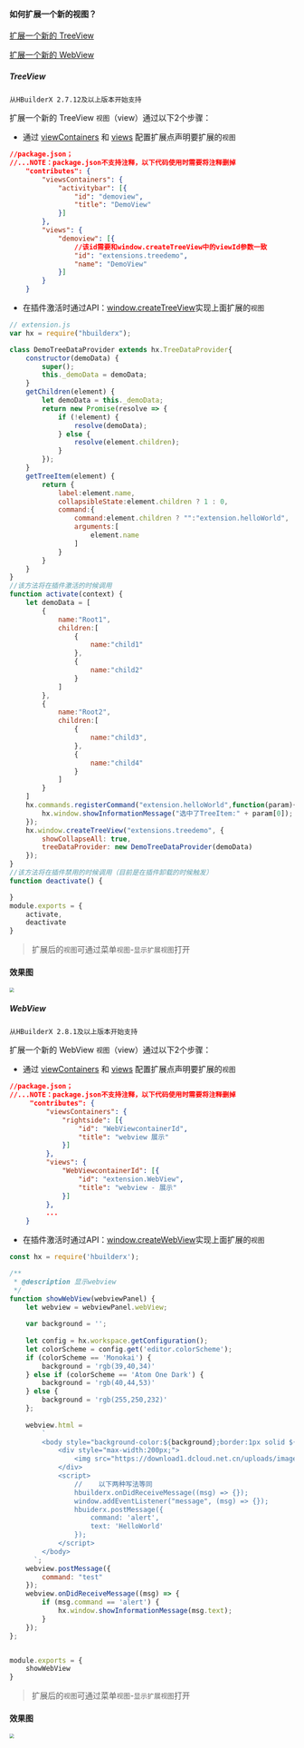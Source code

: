 #### 如何扩展一个新的视图？


 
[扩展一个新的 TreeView](#TreeView)

[扩展一个新的 WebView](#WebView)

##### TreeView
`从HBuilderX 2.7.12及以上版本开始支持`

扩展一个新的 TreeView `视图`（view）通过以下2个步骤：

- 通过 [viewContainers](/ExtensionDocs/ContributionPoints/README.md#viewContainers) 和 [views](/ExtensionDocs/ContributionPoints/README.md#views) 配置扩展点声明要扩展的`视图`


``` json
//package.json；
//...NOTE：package.json不支持注释，以下代码使用时需要将注释删掉
    "contributes": {
        "viewsContainers": {
            "activitybar": [{
                "id": "demoview",
                "title": "DemoView"
            }]
        },
        "views": {
            "demoview": [{
                //该id需要和window.createTreeView中的viewId参数一致
                "id": "extensions.treedemo",
                "name": "DemoView"
            }]
        }
    }
```

- 在插件激活时通过API：[window.createTreeView](/ExtensionDocs/Api/README.md#createTreeView)实现上面扩展的`视图`

``` javascript
// extension.js
var hx = require("hbuilderx");

class DemoTreeDataProvider extends hx.TreeDataProvider{
    constructor(demoData) {
        super();
        this._demoData = demoData;
    }
    getChildren(element) {
        let demoData = this._demoData;
        return new Promise(resolve => {
        	if (!element) {
        	    resolve(demoData);
        	} else {
        	    resolve(element.children);
        	}
        });
    }
    getTreeItem(element) {
        return {
            label:element.name,
            collapsibleState:element.children ? 1 : 0,
            command:{
                command:element.children ? "":"extension.helloWorld",
                arguments:[
                    element.name
                ]
            }
        }
    }
}
//该方法将在插件激活的时候调用
function activate(context) {
    let demoData = [
        {
            name:"Root1",
            children:[
                {
                    name:"child1"
                },
                {
                    name:"child2"
                }
            ]
        },
        {
            name:"Root2",
            children:[
                {
                    name:"child3",
                },
                {
                    name:"child4"
                }
            ]
        }
    ]
    hx.commands.registerCommand("extension.helloWorld",function(param){
        hx.window.showInformationMessage("选中了TreeItem:" + param[0]);
    });
    hx.window.createTreeView("extensions.treedemo", {
        showCollapseAll: true,
        treeDataProvider: new DemoTreeDataProvider(demoData)
    });
}
//该方法将在插件禁用的时候调用（目前是在插件卸载的时候触发）
function deactivate() {

}
module.exports = {
    activate,
    deactivate
}
```

> 扩展后的`视图`可通过菜单`视图`-`显示扩展视图`打开

#### 效果图

<img src="/static/snapshots/view@2x.png" style="zoom:50%" />

##### WebView
`从HBuilderX 2.8.1及以上版本开始支持`

扩展一个新的 WebView `视图`（view）通过以下2个步骤：

- 通过 [viewContainers](/ExtensionDocs/ContributionPoints/README.md#viewContainers) 和 [views](/ExtensionDocs/ContributionPoints/README.md#views) 配置扩展点声明要扩展的`视图`


``` json
//package.json；
//...NOTE：package.json不支持注释，以下代码使用时需要将注释删掉
     "contributes": {
         "viewsContainers": {            
             "rightside": [{
                 "id": "WebViewcontainerId",
                 "title": "webview 展示"
             }]
         },
         "views": {            
             "WebViewcontainerId": [{
                 "id": "extension.WebView",
                 "title": "webview - 展示"
             }]
         },
         ...
    }
```

- 在插件激活时通过API：[window.createWebView](/ExtensionDocs/Api/README.md#createWebView)实现上面扩展的`视图`

``` javascript
const hx = require('hbuilderx');

/**
 * @description 显示webview
 */
function showWebView(webviewPanel) {
    let webview = webviewPanel.webView;
    
    var background = '';
    
    let config = hx.workspace.getConfiguration();
    let colorScheme = config.get('editor.colorScheme');
    if (colorScheme == 'Monokai') {
        background = 'rgb(39,40,34)'
    } else if (colorScheme == 'Atom One Dark') {
        background = 'rgb(40,44,53)'
    } else {
        background = 'rgb(255,250,232)'
    };
    
    webview.html =
        `
        <body style="background-color:${background};border:1px solid ${background};">
            <div style="max-width:200px;">
                <img src="https://download1.dcloud.net.cn/uploads/images/hbuilderx/hx_desc@1x.png" style="position: absolute;bottom: 0;left: 0;right: 0;width: 100%;margin: auto;">
            </div>
            <script>
                //    以下两种写法等同
                hbuilderx.onDidReceiveMessage((msg) => {});
                window.addEventListener("message", (msg) => {});
                hbuiderx.postMessage({
                    command: 'alert',
                    text: 'HelloWorld'
                });
            </script>
        </body>
      `;
    webview.postMessage({
        command: "test"
    });
    webview.onDidReceiveMessage((msg) => {
        if (msg.command == 'alert') {
            hx.window.showInformationMessage(msg.text);
        }
    });
};


module.exports = {
    showWebView
}
```

> 扩展后的`视图`可通过菜单`视图`-`显示扩展视图`打开

#### 效果图

<img src="/static/snapshots/webview.png" style="zoom:50%" />